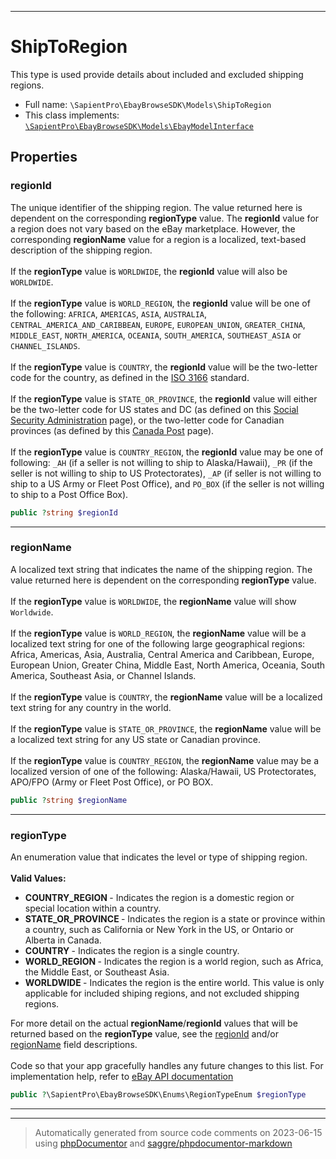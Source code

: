 ***

# ShipToRegion

This type is used provide details about included and excluded shipping regions.



* Full name: `\SapientPro\EbayBrowseSDK\Models\ShipToRegion`
* This class implements:
[`\SapientPro\EbayBrowseSDK\Models\EbayModelInterface`](./EbayModelInterface.md)



## Properties


### regionId

The unique identifier of the shipping region. The value returned here is dependent on the corresponding <b>regionType</b> value. The <b>regionId</b> value for a region does not vary based on the eBay marketplace. However, the corresponding <b>regionName</b> value for a region is a localized, text-based description of the shipping region. <br><br> If the <b>regionType</b> value is <code>WORLDWIDE</code>, the <b>regionId</b> value will also be <code>WORLDWIDE</code>.<br><br> If the <b>regionType</b> value is <code>WORLD_REGION</code>, the <b>regionId</b> value will be one of the following: <code>AFRICA</code>, <code>AMERICAS</code>, <code>ASIA</code>, <code>AUSTRALIA</code>, <code>CENTRAL_AMERICA_AND_CARIBBEAN</code>, <code>EUROPE</code>, <code>EUROPEAN_UNION</code>, <code>GREATER_CHINA</code>, <code>MIDDLE_EAST</code>, <code>NORTH_AMERICA</code>, <code>OCEANIA</code>, <code>SOUTH_AMERICA</code>, <code>SOUTHEAST_ASIA</code> or <code>CHANNEL_ISLANDS</code>.<br><br>If the <b>regionType</b> value is <code>COUNTRY</code>, the <b>regionId</b> value will be the two-letter code for the country, as defined in the <a href="https://www.iso.org/iso-3166-country-codes.html " target="_blank">ISO 3166</a> standard.<br><br>If the <b>regionType</b> value is <code>STATE_OR_PROVINCE</code>, the <b>regionId</b> value will either be the two-letter code for US states and DC (as defined on this <a href="https://www.ssa.gov/international/coc-docs/states.html " target="_blank">Social Security Administration</a> page), or the two-letter code for Canadian provinces (as defined by this <a href="https://www.canadapost.ca/tools/pg/manual/PGaddress-e.asp?ecid=murl10006450#1442131 " target="_blank">Canada Post</a> page).<br><br>If the <b>regionType</b> value is <code>COUNTRY_REGION</code>, the <b>regionId</b> value may be one of following: <code>_AH</code> (if a seller is not willing to ship to Alaska/Hawaii), <code>_PR</code> (if the seller is not willing to ship to US Protectorates), <code>_AP</code> (if seller is not willing to ship to a US Army or Fleet Post Office), and <code>PO_BOX</code> (if the seller is not willing to ship to a Post Office Box).

```php
public ?string $regionId
```






***

### regionName

A localized text string that indicates the name of the shipping region. The value returned here is dependent on the corresponding <b>regionType</b> value. <br><br> If the <b>regionType</b> value is <code>WORLDWIDE</code>, the <b>regionName</b> value will show <code>Worldwide</code>.<br><br> If the <b>regionType</b> value is <code>WORLD_REGION</code>, the <b>regionName</b> value will be a localized text string for one of the following large geographical regions: Africa, Americas, Asia, Australia, Central America and Caribbean, Europe, European Union, Greater China, Middle East, North America, Oceania, South America, Southeast Asia, or Channel Islands.<br><br>If the <b>regionType</b> value is <code>COUNTRY</code>, the <b>regionName</b> value will be a localized text string for any country in the world.<br><br>If the <b>regionType</b> value is <code>STATE_OR_PROVINCE</code>, the <b>regionName</b> value will be a localized text string for any US state or Canadian province. <br><br>If the <b>regionType</b> value is <code>COUNTRY_REGION</code>, the <b>regionName</b> value may be a localized version of one of the following: Alaska/Hawaii, US Protectorates, APO/FPO (Army or Fleet Post Office), or PO BOX.

```php
public ?string $regionName
```






***

### regionType

An enumeration value that indicates the level or type of shipping region. <br><br><b> Valid Values: </b> <ul><li><b> COUNTRY_REGION </b> - Indicates the region is a domestic region or special location within a country.</li><li><b> STATE_OR_PROVINCE </b> - Indicates the region is a state or province within a country, such as California or New York in the US, or Ontario or Alberta in Canada.</li><li><b> COUNTRY </b> - Indicates the region is a single country.</li><li><b> WORLD_REGION </b> - Indicates the region is a world region, such as Africa, the Middle East, or Southeast Asia.</li><li><b> WORLDWIDE </b> - Indicates the region is the entire world. This value is only applicable for included shiping regions, and not excluded shipping regions.</li></ul> For more detail on the actual <b>regionName</b>/<b>regionId</b> values that will be returned based on the <b>regionType</b> value, see the <a href="/api-docs/buy/browse/resources/item/methods/getItem#response.shipToLocations.regionExcluded.regionId">regionId</a> and/or <a href="/api-docs/buy/browse/resources/item/methods/getItem#response.shipToLocations.regionExcluded.regionName">regionName</a> field descriptions.<br><br> Code so that your app gracefully handles any future changes to this list. For implementation help, refer to <a href='https://developer.ebay.com/api-docs/buy/browse/types/ba:RegionTypeEnum'>eBay API documentation</a>

```php
public ?\SapientPro\EbayBrowseSDK\Enums\RegionTypeEnum $regionType
```






***



***
> Automatically generated from source code comments on 2023-06-15 using [phpDocumentor](http://www.phpdoc.org/) and [saggre/phpdocumentor-markdown](https://github.com/Saggre/phpDocumentor-markdown)
